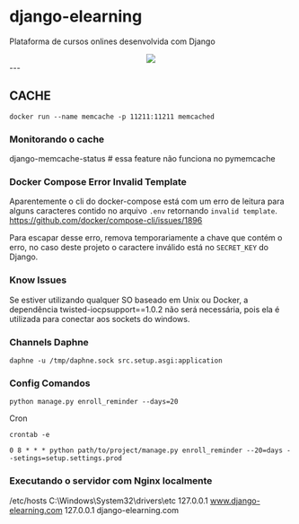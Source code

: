 # django-elearning
Plataforma de cursos onlines desenvolvida com Django

<div align="center" id="badges">
    <img src="https://img.shields.io/badge/STATUS-WIP-red"/>
</div>
---

## CACHE
`docker run --name memcache -p 11211:11211 memcached`

### Monitorando o cache
django-memcache-status # essa feature não funciona no pymemcache


### Docker Compose Error Invalid Template
Aparentemente o cli do docker-compose está com um erro de leitura para alguns caracteres contido no arquivo `.env` retornando `invalid template`.
https://github.com/docker/compose-cli/issues/1896

Para escapar desse erro, remova temporariamente a chave que contém o erro, no caso deste projeto o caractere inválido está no `SECRET_KEY` do Django.

### Know Issues
Se estiver utilizando qualquer SO baseado em Unix ou Docker, a dependência twisted-iocpsupport==1.0.2 não será necessária, pois ela é utilizada para conectar aos sockets do windows.


### Channels Daphne

`daphne -u /tmp/daphne.sock src.setup.asgi:application`

### Config Comandos

`python manage.py enroll_reminder --days=20`

Cron

`crontab -e`

`0 8 * * * python path/to/project/manage.py enroll_reminder --20=days --setings=setup.settings.prod`

### Executando o servidor com Nginx localmente
/etc/hosts
C:\Windows\System32\drivers\etc
127.0.0.1   www.django-elearning.com
127.0.0.1   django-elearning.com
